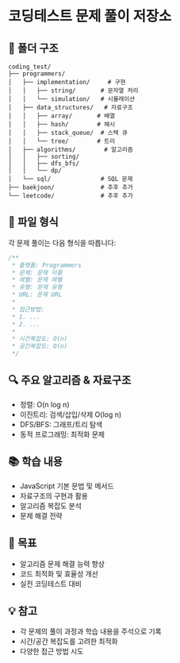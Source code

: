 # 코딩테스트 문제 풀이 저장소

## 📁 폴더 구조
```
coding_test/
├── programmers/
│   ├── implementation/     # 구현
│   │   ├── string/       # 문자열 처리
│   │   └── simulation/   # 시뮬레이션
│   ├── data_structures/   # 자료구조
│   │   ├── array/       # 배열
│   │   ├── hash/        # 해시
│   │   ├── stack_queue/  # 스택 큐
│   │   └── tree/        # 트리
│   ├── algorithms/        # 알고리즘
│   │   ├── sorting/     
│   │   ├── dfs_bfs/     
│   │   └── dp/          
│   └── sql/              # SQL 문제
├── baekjoon/             # 추후 추가
└── leetcode/             # 추후 추가
```

## 📝 파일 형식
각 문제 풀이는 다음 형식을 따릅니다:
```javascript
/**
 * 플랫폼: Programmers
 * 문제: 문제 이름
 * 레벨: 문제 레벨
 * 유형: 문제 유형
 * URL: 문제 URL
 * 
 * 접근방법:
 * 1. ...
 * 2. ...
 * 
 * 시간복잡도: O(n)
 * 공간복잡도: O(n)
 */
```

## 🔍 주요 알고리즘 & 자료구조
- 정렬: O(n log n)
- 이진트리: 검색/삽입/삭제 O(log n)
- DFS/BFS: 그래프/트리 탐색
- 동적 프로그래밍: 최적화 문제

## 📚 학습 내용
- JavaScript 기본 문법 및 메서드
- 자료구조의 구현과 활용
- 알고리즘 복잡도 분석
- 문제 해결 전략

## 🎯 목표
- 알고리즘 문제 해결 능력 향상
- 코드 최적화 및 효율성 개선
- 실전 코딩테스트 대비

## 💡 참고
- 각 문제의 풀이 과정과 학습 내용을 주석으로 기록
- 시간/공간 복잡도를 고려한 최적화
- 다양한 접근 방법 시도